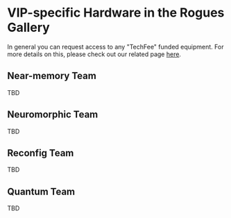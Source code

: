 # VIP-specific Hardware in the Rogues Gallery

In general you can request access to any "TechFee" funded equipment. For more details on this, please check out our related page [here](https://gt-crnch-rg.readthedocs.io/en/main/general/rg-hardware.html).



## Near-memory Team

TBD

## Neuromorphic Team

TBD

## Reconfig Team

TBD

## Quantum Team

TBD